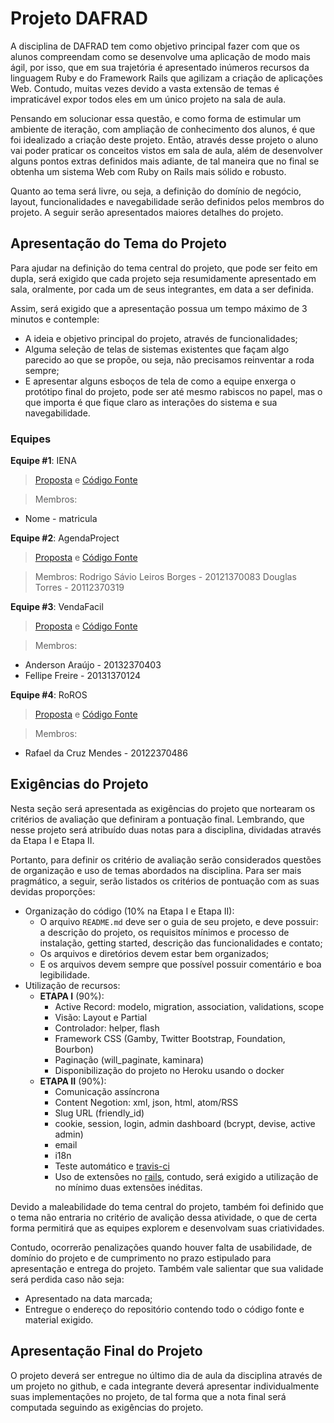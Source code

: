 # Projeto DAFRAD

A disciplina de DAFRAD tem como objetivo principal fazer com que os alunos compreendam como se desenvolve uma aplicação de modo mais ágil, por isso, que em sua trajetória é apresentado inúmeros recursos da linguagem Ruby e do Framework Rails que agilizam a criação de aplicações Web. Contudo, muitas vezes devido a vasta extensão de temas é impraticável expor todos eles em um único projeto na sala de aula.

Pensando em solucionar essa questão, e como forma de estimular um ambiente de iteração, com ampliação de conhecimento dos alunos, é que foi idealizado a criação deste projeto. Então, através desse projeto o aluno vai poder praticar os conceitos vistos em sala de aula, além de desenvolver alguns pontos extras definidos mais adiante, de tal maneira que no final se obtenha um sistema Web com Ruby on Rails mais sólido e robusto.

Quanto ao tema será livre, ou seja, a definição do domínio de negócio, layout, funcionalidades e navegabilidade serão definidos pelos membros do projeto. A seguir serão apresentados maiores detalhes do projeto.

## Apresentação do Tema do Projeto

Para ajudar na definição do tema central do projeto, que pode ser feito em dupla, será exigido que cada projeto seja resumidamente apresentado em sala, oralmente, por cada um de seus integrantes, em data a ser definida.

Assim, será exigido que a apresentação possua um tempo máximo de 3 minutos e contemple:

* A ideia e objetivo principal do projeto, através de funcionalidades;
* Alguma seleção de telas de sistemas existentes que façam algo parecido ao que se propõe, ou seja, não precisamos reinventar a roda sempre;
* E apresentar alguns esboços de tela de como a equipe enxerga o protótipo final do projeto, pode ser até mesmo rabiscos no papel, mas o que importa é que fique claro as interações do sistema e sua navegabilidade.

### Equipes

**Equipe #1**: IENA
> [Proposta]() e [Código Fonte](https://github.com/joeverson/IENA)

> Membros:
* Nome - matricula

**Equipe #2**: AgendaProject
> [Proposta](http://goo.gl/d4cCHr) e [Código Fonte](https://github.com/dougtorres/projeto-ruby)

> Membros:
Rodrigo Sávio Leiros Borges - 20121370083
Douglas Torres - 20112370319


**Equipe #3**: VendaFacil
> [Proposta](https://www.dropbox.com/s/c88zhic324yq37q/Proposta-ferramenta-rad.docx?dl=0) e [Código Fonte](https://github.com/anderson-arg/VendaFacil)

> Membros:
* Anderson Araújo - 20132370403
* Fellipe Freire - 20131370124

**Equipe #4**: RoROS
> [Proposta](https://github.com/rafaelcruzpb/RoROS/blob/master/README.md) e [Código Fonte](https://github.com/rafaelcruzpb/RoROS.git)

> Membros:
* Rafael da Cruz Mendes - 20122370486

## Exigências do Projeto

Nesta seção será apresentada as exigências do projeto que nortearam os critérios de avaliação que definiram a pontuação final. Lembrando, que nesse projeto será atribuído duas notas para a disciplina, dividadas através da Etapa I e Etapa II.

Portanto, para definir os critério de avaliação serão considerados questões de organização e uso de temas abordados na disciplina. Para ser mais pragmático, a seguir, serão listados os critérios de pontuação com as suas devidas proporções:

* Organização do código (10% na Etapa I e Etapa II):
  - O arquivo `README.md` deve ser o guia de seu projeto, e deve possuir: a descrição do projeto, os requisitos mínimos e processo de instalação, getting started, descrição das funcionalidades e contato;
  - Os arquivos e diretórios devem estar bem organizados;
  - E os arquivos devem sempre que possível possuir comentário e boa legibilidade.
* Utilização de recursos:
  * **ETAPA I** (90%):
    * Active Record: modelo, migration, association, validations, scope
    * Visão: Layout e Partial
    * Controlador: helper, flash
    * Framework CSS (Gamby, Twitter Bootstrap, Foundation, Bourbon)
    * Paginação (will_paginate, kaminara)
    * Disponibilização do projeto no Heroku usando o docker
  * **ETAPA II** (90%):
    * Comunicação assíncrona
    * Content Negotion: xml, json, html, atom/RSS
    * Slug URL (friendly_id)
    * cookie, session, login, admin dashboard (bcrypt, devise, active admin)
    * email
    * i18n
    * Teste automático e [travis-ci](https://travis-ci.org/)
    * Uso de extensões no [rails](https://github.com/markets/awesome-ruby), contudo, será exigido a utilização de no mínimo duas extensões inéditas.

Devido a maleabilidade do tema central do projeto, também foi definido que o tema não entraria no critério de avalição dessa atividade, o que de certa forma permitirá que as equipes explorem e desenvolvam suas criatividades.

Contudo, ocorrerão penalizações quando houver falta de usabilidade, de domínio do projeto e de cumprimento no prazo estipulado para apresentação e entrega do projeto. Também vale salientar que sua validade será perdida caso não seja:

  * Apresentado na data marcada;
  * Entregue o endereço do repositório contendo todo o código fonte e material exigido.

## Apresentação Final do Projeto

O projeto deverá ser entregue no último dia de aula da disciplina através de um projeto no github, e cada integrante deverá apresentar individualmente suas implementações no projeto,  de tal forma que a nota final será computada seguindo as exigências do projeto.
